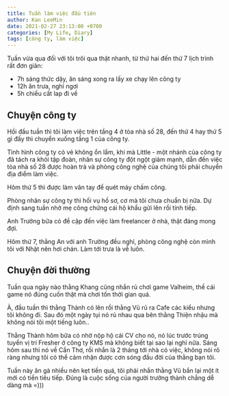 ```yaml
---
title: Tuần làm việc đầu tiên
author: Kan LeeMin
date: 2021-02-27 23:13:00 +0700
categories: [My Life, Diary]
tags: [công ty, làm việc]
---
```


Tuần vừa qua đối với tôi trôi qua thật nhanh, từ thứ hai đến thứ 7 lịch trình rất đơn giản:

+ 7h sáng thức dậy, ăn sáng xong ra lấy xe chạy lên công ty
+ 12h ăn trưa, nghỉ ngơi
+ 5h chiều cất lap đi về

## Chuyện công ty

Hồi đầu tuần thì tôi làm việc trên tầng 4 ở tòa nhà số 28, đến thứ 4 hay thứ 5 gì đấy thì chuyển xuống tầng 1 của công ty.

Tình hình công ty có vẻ không ổn lắm, khi mà Little - một nhánh của công ty đã tách ra khỏi tập đoàn, nhân sự công ty đột ngột giảm mạnh, dẫn đến việc tòa nhà số 28 được hoàn trả và phòng công nghệ của chúng tôi phải chuyển địa điểm làm việc.

Hôm thứ 5 thì được làm vân tay để quét máy chấm công.

Phòng nhân sự công ty thì hối vụ hồ sơ, cơ mà tôi chưa chuẩn bị nữa. Dự định sang tuần nhờ mẹ công chứng cái hộ khẩu gửi lên rồi tính tiếp.

Anh Trưởng bữa có đề cập đến việc làm freelancer ở nhà, thật đáng mong đợi.

Hôm thứ 7, thằng An với anh Trưởng đều nghỉ, phòng công nghệ còn mình tôi với Nhật nên hơi chán. Làm tới trưa là về luôn.

## Chuyện đời thường

Tuần qua ngày nào thằng Khang cũng nhắn rủ chơi game Valheim, thề cái game nó đúng cuốn thật mà chơi tốn thời gian quá.

À, đầu tuần thì thằng Thành có lên rồi thằng Vũ rủ ra Cafe các kiểu nhưng tôi không đi. Sau đó một ngày tụi nó rủ nhau qua bên thằng Thiện nhậu mà không nói tôi một tiếng luôn..

Thằng Thành hôm bữa có nhờ nộp hộ cái CV cho nó, nó lúc trước trúng tuyển vị trí Fresher ở công ty KMS mà không biết tại sao lại nghỉ nữa. Sáng hôm sau thì nó về Cần Thơ, rồi nhắn là 2 tháng tới nhà có việc, không nói rõ ràng nhưng tôi có thể cảm nhận được cơn sóng đầu đời của thằng bạn tôi.

Tuần này ăn gà nhiều nên kẹt tiền quá, tôi phải nhắn thằng Vũ bắn lại một ít mới có tiền tiêu tiếp. Đúng là cuộc sống của người trưởng thành chẳng dễ dàng mà =)))